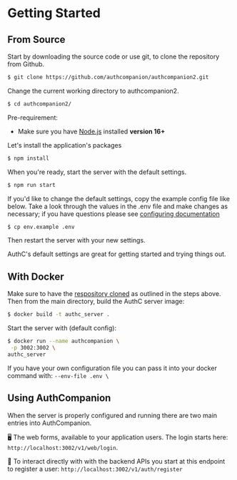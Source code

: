 # Getting Started

## From Source

Start by downloading the source code or use git, to clone the repository from
Github.

```bash
$ git clone https://github.com/authcompanion/authcompanion2.git
```

Change the current working directory to authcompanion2.

```bash
$ cd authcompanion2/
```

Pre-requirement:

- Make sure you have [Node.js](http://nodejs.org) installed **version 16+**

Let's install the application's packages

```bash
$ npm install
```

When you're ready, start the server with the default settings.

```bash
$ npm run start
```

If you'd like to change the default settings, copy the example config file like
below. Take a look through the values in the .env file and make changes as
necessary; if you have questions please see
[configuring documentation](configuration.md)

```bash
$ cp env.example .env
```

Then restart the server with your new settings. 

AuthC's default settings are great for getting started and trying things out.

## With Docker

Make sure to have the
[respository cloned](https://docs.github.com/en/repositories/creating-and-managing-repositories/cloning-a-repository)
as outlined in the steps above. Then from the main directory, build the AuthC
server image:

```bash
$ docker build -t authc_server .
```

Start the server with (default config):

```bash
$ docker run --name authcompanion \
 -p 3002:3002 \
authc_server
```

If you have your own configuration file you can pass it into your docker command
with: `--env-file .env \`

## Using AuthCompanion

When the server is properly configured and running there are two main entries
into AuthCompanion.

🖥️ The web forms, available to your application users. The login starts here:
`http://localhost:3002/v1/web/login`.

🚀 To interact directly with with the backend APIs you start at this endpoint to
register a user:
`http://localhost:3002/v1/auth/register`
